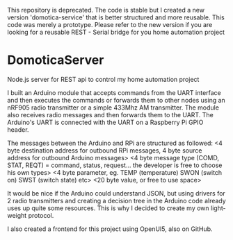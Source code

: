 This repository is deprecated. The code is stable but I created a new version 'domotica-service' that is better structured and more reusable. This code was merely a prototype. Please refer to the new version if you are looking for a reusable REST - Serial bridge for you home automation project

# DomoticaServer
Node.js server for REST api to control my home automation project

I built an Arduino module that accepts commands from the UART interface and then executes the 
commands or forwards them to other nodes using an nRF905 radio transmitter or a simple 433Mhz AM transmitter. 
The module also receives radio messages and then forwards them to the UART. 
The Arduino's UART is connected with the UART on a Raspberry Pi GPIO header.

The messages between the Arduino and RPi are structured as followed:
<4 byte destination address for outbound RPi messages, 4 byte source address for outbound Arduino messages>
<4 byte message type (COMD, STAT, REQT) = command, status, request... the developer is free to choose his own types>
<4 byte parameter, eg. TEMP (temperature) SWON (switch on) SWST (switch state) etc>
<20 byte value, or free to use space>

It would be nice if the Arduino could understand JSON, but using drivers for 2 radio transmitters and creating a decision tree
in the Arduino code already uses up quite some resources. This is why I decided to create my own light-weight protocol.

I also created a frontend for this project using OpenUI5, also on GitHub.

